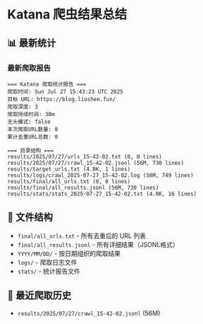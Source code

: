 # Katana 爬虫结果总结
## 📊 最新统计

### 最新爬取报告
```
=== Katana 爬取统计报告 ===
爬取时间: Sun Jul 27 15:43:23 UTC 2025
目标 URL: https://blog.liushen.fun/
爬取深度: 3
爬取持续时间: 30m
无头模式: false
本次爬取URL数量: 0
累计去重URL总数: 0

=== 目录结构 ===
results/2025/07/27/urls_15-42-02.txt (0, 0 lines)
results/2025/07/27/crawl_15-42-02.jsonl (56M, 730 lines)
results/target_urls.txt (4.0K, 1 lines)
results/logs/crawl_2025-07-27_15-42-02.log (56M, 749 lines)
results/final/all_urls.txt (0, 0 lines)
results/final/all_results.jsonl (56M, 730 lines)
results/stats/stats_2025-07-27_15-42-02.txt (4.0K, 16 lines)
```

## 📁 文件结构

- `final/all_urls.txt` - 所有去重后的 URL 列表
- `final/all_results.jsonl` - 所有详细结果（JSONL格式）
- `YYYY/MM/DD/` - 按日期组织的爬取结果
- `logs/` - 爬取日志文件
- `stats/` - 统计报告文件

## 📅 最近爬取历史

- `results/2025/07/27/crawl_15-42-02.jsonl` (56M)
